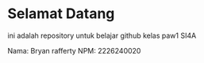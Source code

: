 # Selamat Datang
ini adalah repository untuk belajar github kelas paw1 SI4A

Nama: Bryan rafferty
NPM: 2226240020